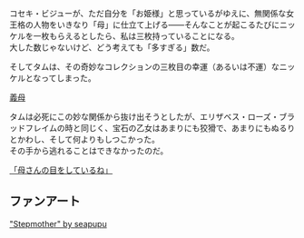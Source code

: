 <!-- title: またかよ… -->
<!-- relationship: Family -->

コセキ・ビジューが、ただ自分を「お姫様」と思っているがゆえに、無関係な女王格の人物をいきなり「母」に仕立て上げる――そんなことが起こるたびにニッケルを一枚もらえるとしたら、私は三枚持っていることになる。  
大した数じゃないけど、どう考えても「多すぎる」数だ。

そしてタムは、その奇妙なコレクションの三枚目の幸運（あるいは不運）なニッケルとなってしまった。

[義母](#embed:https://www.youtube.com/live/Zg3rYsc61XI?si=etz5HD7bApu5gkq3&t=11936)

タムは必死にこの妙な関係から抜け出そうとしたが、エリザベス・ローズ・ブラッドフレイムの時と同じく、宝石の乙女はあまりにも狡猾で、あまりにもぬるりとかわし、そして何よりもしつこかった。  
その手から逃れることはできなかったのだ。

[「母さんの目をしているね」](#embed:https://www.youtube.com/live/Zg3rYsc61XI?si=3wQ1uFGal6EzOCiR&t=17320)

## ファンアート

["Stepmother" by seapupu](https://x.com/seapupu290495/status/1920170130492785116)
